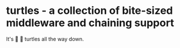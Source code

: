 # turtles - a collection of bite-sized middleware and chaining support

It's 🐢  🐢  turtles all the way down.

